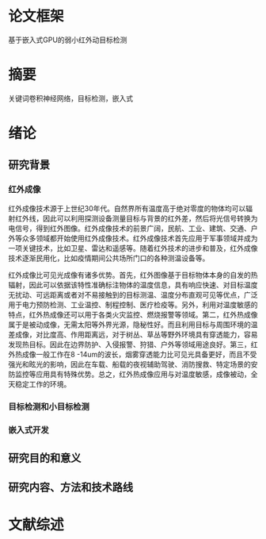 # 论文框架
基于嵌入式GPU的弱小红外动目标检测
# 摘要

关键词卷积神经网络，目标检测，嵌入式
# 绪论

## 研究背景

### 红外成像
<!-- 红外成像技术是一项前途广阔的高新技术。比0.78微米长的电磁波位于可见光光谱红色以外，称为红外线，又称红外辐射。是指波长为0.78—1000微米的电磁波，其中波长为0.78—2.0微米的部分称为近红外，波长为2.0—1000微米的部分称为热红外线。自然界中，一切物体都可以辐射红外线，因此利用探测仪测量目标本身与背景间的红外线差可以得到不同的热红外线形成的红外图像。

目前，红外热成像技术的应用正在变得越来越普及，涉及民航、安防、边防、工业、建筑、交通、户外以及自动化等众多领域。 自从第一台红外 热像仪 问世以来，红外热成像技术便首先应用于军事领域。 目前随着时间的推移，该技术已经发展成为了现代军事战争中的关键技术。 而近年来，许多国家持续加大人力物力投入进行研究，使得红外热成像技术不断获得发展，由此带动了单价成本的逐渐降低以及性能的进一步提升，从而在民用领域也得到了迅猛发展。 红外热成像技术 由于绝对零度以上的物体都会发出红外光，红外热成像技术就是通过吸收目标物体辐射的红外光，然后将光信号转换为电信号，即将肉眼不可见的红外辐射转换为可视图像的。 -->


<!-- 第一，红外热成像探测的是目标物体自身发射的热辐射，因此经过标定后可以提供目标物体的温度信息。

红外成像非接触测温是目前发展较成熟的应用方向之一，具有响应快速、对目标温度无扰动、可远距离或者对不易接触到的目标测温、温度分布直观可见等优点。

红外热成像测温广泛地用于电力预防检测、工业测温、制程控制、医疗检疫等。另外，利用对温度敏感的特点，红外热成像还可以用于各类火灾监控、燃烧报警等领域。

第二，红外热成像是被动成像，无需日光、灯光等外界光源，具有隐秘性好的特点。而且利用目标与周围环境的温差成像，对比度高、作用距离远，对于树丛、草丛具有一定穿透能力，易于发现热目标。因此在周界防护、入侵报警、狩猎、户外等领域得到广泛的应用。

第三，红外热成像一般工作在8~14um的波长，相比可见光（0.4~0.8um波长）具备更好的烟雾穿透能力，而且不受强光和眩光的影响，因此在车载、船载的夜视辅助驾驶、消防搜救、特定场景的安防监控等应用具有特殊优势。

总之，红外热成像的刚需应用都是围绕温度敏感、被动成像、全天候工作的技术特点。如果您的应用需要利用到以上某种特点，那么试试红外热成像应该是没错的。 -->

红外成像技术源于上世纪30年代。自然界所有温度高于绝对零度的物体均可以辐射红外线，因此可以利用探测设备测量目标与背景的红外差，然后将光信号转换为电信号，得到红外图像。红外成像技术的前景广阔，民航、工业、建筑、交通、户外等众多领域都开始使用红外成像技术。红外成像技术首先应用于军事领域并成为一项关键技术，比如卫星、雷达和遥感等。随着红外技术的进步和普及，红外成像技术逐渐民用化，比如疫情期间公共场所门口的各种测温设备等。

红外成像比可见光成像有诸多优势。首先，红外图像基于目标物体本身的自发的热辐射，因此可以依据该特性准确标注物体的温度信息，具有响应快速、对目标温度无扰动、可远距离或者对不易接触到的目标测温、温度分布直观可见等优点，广泛用于电力预防检测、工业温控、制程控制、医疗检疫等。另外，利用对温度敏感的特点，红外热成像还可以用于各类火灾监控、燃烧报警等领域。第二，红外热成像属于是被动成像，无需太阳等外界光源，隐秘性好。而且利用目标与周围环境的温差成像，对比度高、作用距离远，对于树丛、草丛等野外环境具有穿透能力，容易发现热目标。因此在边界防护、入侵报警、狩猎、户外等领域用途良好。第三，红外热成像一般工作在8 -14um的波长，烟雾穿透能力比可见光具备更好，而且不受强光和眩光的影响，因此在车载、船载的夜视辅助驾驶、消防搜救、特定场景的安防监控等应用具有特殊优势。总之，红外热成像应用与对温度敏感，成像被动，全天稳定工作的环境。

### 目标检测和小目标检测




### 嵌入式开发


## 研究目的和意义



## 研究内容、方法和技术路线

# 文献综述

#